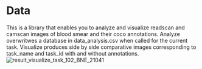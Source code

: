 # Data
This is a library that enables you to analyze and visualize readscan and camscan images of blood smear and their coco annotations.
Analyze overwritwes a database in data_analysis.csv when called for the current task.
Visualize produces side by side comparative images corresponding to task_name and task_id with and without annotations.
![result_visualize_task_102_BNE_21041](https://user-images.githubusercontent.com/102033982/159685138-fa35ae4a-a126-4ece-aa2a-14e42f163e05.png)
